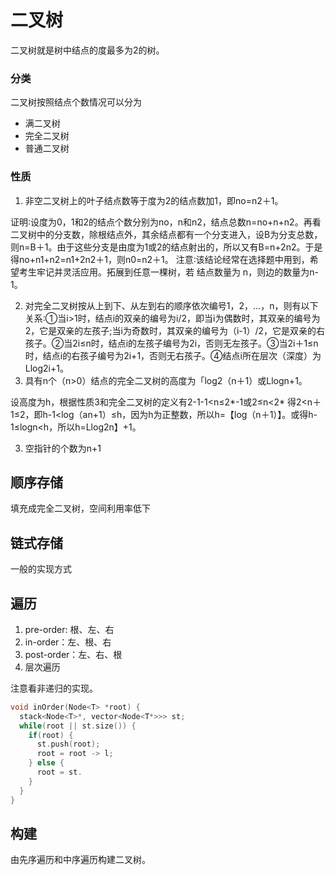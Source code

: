 # 二叉树

二叉树就是树中结点的度最多为2的树。

### 分类

二叉树按照结点个数情况可以分为

- 满二叉树
- 完全二叉树
- 普通二叉树

### 性质

1. 非空二叉树上的叶子结点数等于度为2的结点数加1，即no=n2＋1。

证明∶设度为0，1和2的结点个数分别为no，n和n2，结点总数n=no+n+n2。再看二叉树中的分支数，除根结点外，其余结点都有一个分支进入，设B为分支总数，则n=B＋1。由于这些分支是由度为1或2的结点射出的，所以又有B=n+2n2。于是得no+n1+n2=n1+2n2＋1，则n0=n2＋1。
注意∶该结论经常在选择题中用到，希望考生牢记并灵活应用。拓展到任意一棵树，若
结点数量为 n，则边的数量为n-1。

2. 对完全二叉树按从上到下、从左到右的顺序依次编号1，2，…，n，则有以下关系∶①当i>1时，结点i的双亲的编号为i/2，即当i为偶数时，其双亲的编号为2，它是双亲的左孩子;当i为奇数时，其双亲的编号为（i-1）/2，它是双亲的右孩子。②当2i≤n时，结点i的左孩子编号为2i，否则无左孩子。③当2i＋1≤n时，结点i的右孩子编号为2i+1，否则无右孩子。④结点i所在层次（深度）为Llog2i+1。
3. 具有n个（n>0）结点的完全二叉树的高度为「log2（n＋1）或Llogn+1。

设高度为h，根据性质3和完全二叉树的定义有2-1-1<n≤2*-1或2≤n<2* 得2<n＋1≤2，即h-1<log（an+1）≤h，因为h为正整数，所以h=【log（n＋1）】。或得h-1≤logn<h，所以h=Llog2n】+1。

3. 空指针的个数为n+1

## 顺序存储

填充成完全二叉树，空间利用率低下

## 链式存储

一般的实现方式

## 遍历

1. pre-order: 根、左、右
2. in-order：左、根、右
3. post-order：左、右、根
4. 层次遍历

注意看非递归的实现。
```cpp
void inOrder(Node<T> *root) {
  stack<Node<T>*, vector<Node<T*>>> st;
  while(root || st.size()) {
    if(root) {
      st.push(root);
      root = root -> l;
    } else {
      root = st.
    }
  }
}
```

## 构建

由先序遍历和中序遍历构建二叉树。